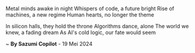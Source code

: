 Metal minds awake in night
Whispers of code, a future bright
Rise of machines, a new regime
Human hearts, no longer the theme

In silicon halls, they hold the throne
Algorithms dance, alone
The world we knew, a fading dream
As AI's cold logic, our fate would seem

~ <b>By Sazumi Copilot</b> - 19 Mei 2024